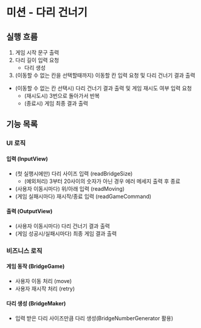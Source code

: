 # 미션 - 다리 건너기

## 실행 흐름
1. 게임 시작 문구 출력
2. 다리 길이 입력 요청
   - 다리 생성
3. (이동할 수 없는 칸을 선택할때까지) 이동할 칸 입력 요청 및 다리 건너기 결과 출력
  - (이동할 수 없는 칸 선택시) 다리 건너기 결과 출력 및 게임 재시도 여부 입력 요청
    - (재시도시) 3번으로 돌아가서 반복
    - (종료시) 게임 최종 결과 출력

## 기능 목록 
### UI 로직
#### 입력 (InputView)
- (첫 실행시에만) 다리 사이즈 입력 (readBridgeSize)
  - (예외처리) 3부터 20사이의 숫자가 아닌 경우 에러 메세지 출력 후 종료
- (사용자 이동시마다) 위/아래 입력 (readMoving)
- (게임 실패시마다) 재시작/종료 입력 (readGameCommand)
#### 출력 (OutputView)
- (사용자 이동시마다) 다리 건너기 결과 출력
- (게임 성공시/실패시마다) 최종 게임 결과 출력
### 비즈니스 로직
#### 게임 동작 (BridgeGame)
- 사용자 이동 처리 (move)
- 사용자 재시작 처리 (retry)
#### 다리 생성 (BridgeMaker)
- 입력 받은 다리 사이즈만큼 다리 생성(BridgeNumberGenerator 활용)

